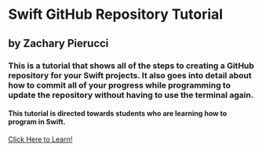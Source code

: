 # Swift GitHub Repository Tutorial

## by Zachary Pierucci

### This is a tutorial that shows all of the steps to creating a GitHub repository for your Swift projects. It also goes into detail about how to commit all of your progress while programming to update the repository without having to use the terminal again.

#### This tutorial is directed towards students who are learning how to program in Swift.

[Click Here to Learn!](https://github.com/user/repo/blob/branch/other_file.md)
